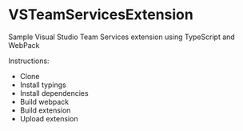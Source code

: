 # VSTeamServicesExtension
Sample Visual Studio Team Services extension using TypeScript and WebPack

Instructions:
- Clone
- Install typings
- Install dependencies
- Build webpack
- Build extension
- Upload extension 